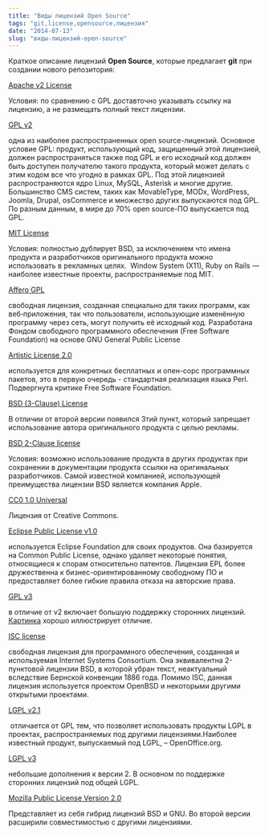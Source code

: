 ```yaml
---
title: "Виды лицензий Open Source"
tags: "git,license,opensource,лицензия"
date: "2014-07-13"
slug: "виды-лицензий-open-source"
---
```


Краткое описание лицензий **Open Source**, которые предлагает **git** при создании нового репозитория:

[Apache v2 License](https://www.apache.org/licenses/LICENSE-2.0.html)

Условия: по сравнению с GPL доставточно указывать ссылку на лицензию, а не размещать полный текст лицензии.

[GPL v2](https://www.gnu.org/licenses/gpl-2.0.html)

одна из наиболее распространенных open source-лицензий. Основное условие GPL: продукт, использующий код, защищенный этой лицензией, должен распространяться также под GPL и его исходный код должен быть доступен получателю такого продукта, который может делать с этим кодом все что угодно в рамках GPL. Под этой лицензией распространяются ядро Linux, MySQL, Asterisk и многие другие. Большинство CMS систем, таких как MovableType, MODx, WordPress, Joomla, Drupal, osCommerce и множество других выпускаются под GPL. По разным данным, в мире до 70% open source-ПО выпускается под GPL.

[MIT License](https://opensource.org/licenses/MIT)

Условия: полностью дублирует BSD, за исключением что имена продукта и разработчиков оригинального продукта можно использовать в рекламных целях.  Window System (X11), Ruby on Rails — наиболее известные проекты, распространяемые под MIT.

[Affero GPL](https://www.gnu.org/licenses/agpl-3.0.html)

свободная лицензия, созданная специально для таких программ, как веб‐приложения, так что пользователи, использующие изменённую программу через сеть, могут получить её исходный код. Разработана Фондом свободного программного обеспечения (Free Software Foundation) на основе GNU General Public License

[Artistic License 2.0](https://opensource.org/licenses/Artistic-2.0)

используется для конкретных бесплатных и опен-сорс программных пакетов, это в первую очередь - стандартная реализация языка Perl. Подвергнута критике Free Software Foundation.

[BSD (3-Clause) License](https://opensource.org/licenses/BSD-3-Clause)

В отличии от второй версии появился 3тий пункт, который запрещает использование автора оригинального продукта с целью рекламы.

[BSD 2-Clause license](https://opensource.org/licenses/BSD-2-Clause)

Условия: возможно использование продукта в других продуктах при сохранении в документации продукта ссылки на оригинальных разработчиков. Самой известной компанией, использующей преимущества лицензии BSD является компания Apple.

[CC0 1.0 Universal](https://creativecommons.org/publicdomain/zero/1.0/legalcode)

Лицензия от Creative Commons.

[Eclipse Public License v1.0](https://www.eclipse.org/legal/epl-v10.html)

используется Eclipse Foundation для своих продуктов. Она базируется на Common Public License, однако удаляет некоторые понятия, относящиеся к спорам относительно патентов. Лицензия EPL более дружественна к бизнес-ориентированному свободному ПО и предоставляет более гибкие правила отказа на авторские права.

[GPL v3](https://www.gnu.org/copyleft/gpl.html)

в отличие от v2 включает большую поддержку сторонних лицензий. [Картинка](https://www.gnu.org/licenses/quick-guide-gplv3-compatibility.png) хорошо иллюстрирует отличие.

[ISC license](https://www.isc.org/downloads/software-support-policy/isc-license/)

свободная лицензия для программного обеспечения, созданная и используемая Internet Systems Consortium. Она эквивалентна 2-пунктовой лицензии BSD, в которой убран текст, неактуальный вследствие Бернской конвенции 1886 года. Помимо ISC, данная лицензия используется проектом OpenBSD и некоторыми другими открытыми проектами.

[LGPL v2.1](https://www.gnu.org/licenses/lgpl-2.1.html)

 отличается от GPL тем, что позволяет использовать продукты LGPL в проектах, распространяемых под другими лицензиями.Наиболее известный продукт, выпускаемый под LGPL, – OpenOffice.org.

[LGPL v3](https://www.gnu.org/licenses/lgpl.html)

небольшие дополнения к версии 2. В основном по поддержке сторонних лицензий под общей LGPL.

[Mozilla Public License Version 2.0](https://www.mozilla.org/MPL/2.0/)

Представляет из себя гибрид лицензий BSD и GNU. Во второй версии расширили совместимостью с другими лицензиями.
